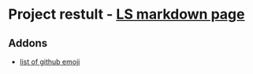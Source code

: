 # Project restult - [LS markdown page](https://lukaszsarzynski.github.io/markdown-portfolio/)

## Addons
* [list of github emoji](https://gist.github.com/rxaviers/7360908)
